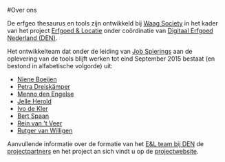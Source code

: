 ---
---

#Over ons

De erfgeo thesaurus en tools zijn ontwikkeld bij <a href="http://waag.org/">Waag Society</a> in het kader van het project <a href="http://erfgoedenlocatie.nl/">Erfgoed & Locatie</a> onder coördinatie van <a href="http://www.den.nl">Digitaal Erfgoed Nederland (DEN)</a>. 

Het ontwikkelteam dat onder de leiding van <a href="https://www.linkedin.com/profile/view?id=20264891">Job Spierings</a> aan de oplevering van de tools blijft werken tot eind September 2015 bestaat (en bestond in alfabetische volgorde) uit:

<ul>
<li><a href="https://www.linkedin.com/profile/view?id=100742746">Niene Boeijen</a></li>
<li><a href="https://www.linkedin.com/profile/view?id=16877806">Petra Dreiskämper</a></li>
<li><a href="https://www.linkedin.com/profile/view?id=23196350">Menno den Engelse</a></li>
<li><a href="https://www.linkedin.com/profile/view?id=81500314">Jelle Herold</a></li>
<li><a href="https://www.linkedin.com/pub/ivo-de-kler/11/102/159">Ivo de Kler</a></li>
<li><a href="https://www.linkedin.com/profile/view?id=14866792">Bert Spaan</a></li>
<li><a href="https://www.linkedin.com/profile/view?id=174235474">Rein van 't Veer</a></li>
<li><a href="https://www.linkedin.com/profile/view?id=112363629">Rutger van Willigen</a></li>
</ul>

Aanvullende informatie over de formatie van het <a href="http://erfgoedenlocatie.nl/projectbeschrijving/projectteam/">E&L team bij DEN</a> de <a href="http://erfgoedenlocatie.nl/projectbeschrijving/partners/">projectpartners</a> en het project an sich vindt u op de <a href="http://erfgoedenlocatie.nl/projectbeschrijving/projectteam/">projectwebsite</a>.



